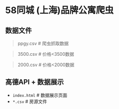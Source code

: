 # 58同城 (上海)品牌公寓爬虫

## 数据文件
> ppgy.csv 	# 爬虫抓取数据

> 3500.csv 	# 价格<3500数据

> 2000.csv 	# 价格<2000数据

## 高德API + 数据展示
- `index.html` 	# 数据展示页面
- `*.csv` 	# 房源文件

